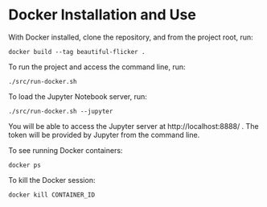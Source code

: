# Docker Installation and Use

With Docker installed, clone the repository, and from the project root, run:

```console
docker build --tag beautiful-flicker .
```

To run the project and access the command line, run:

```console
./src/run-docker.sh
```

To load the Jupyter Notebook server, run:

```console
./src/run-docker.sh --jupyter
```

You will be able to access the Jupyter server at http://localhost:8888/ . The token will be provided by Jupyter from the command line.

To see running Docker containers:

```console
docker ps
```

To kill the Docker session:

```console
docker kill CONTAINER_ID
```
